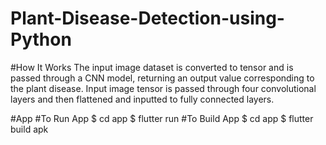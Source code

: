 # Plant-Disease-Detection-using-Python
#How It Works
The input image dataset is converted to tensor and is passed through a CNN model, returning an output value corresponding to the plant disease. Input image tensor is passed through four convolutional layers and then flattened and inputted to fully connected layers.

#App
#To Run App
$ cd app
$ flutter run
#To Build App
$ cd app 
$ flutter build apk

